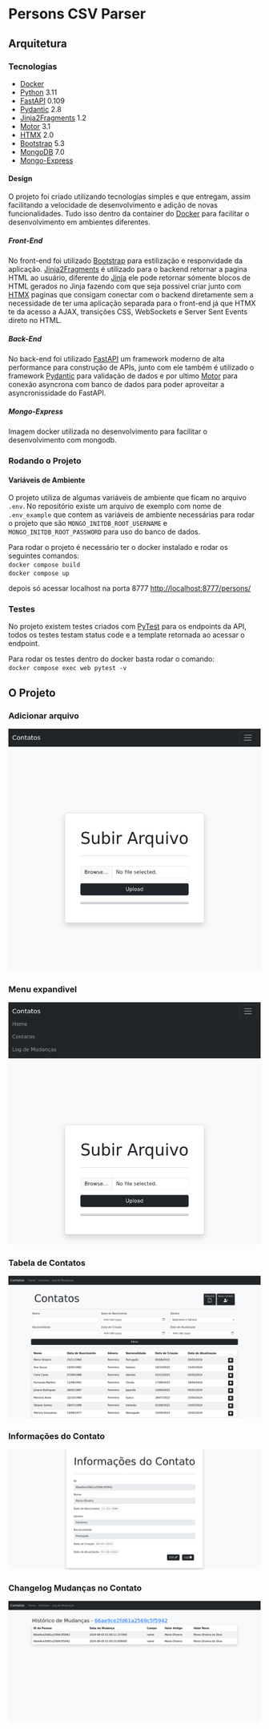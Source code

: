 # Persons CSV Parser

## Arquitetura
### Tecnologías
- [Docker](https://www.docker.com/)
- [Python](https://docs.python.org/3.11/) 3.11
- [FastAPI](https://fastapi.tiangolo.com/) 0.109
- [Pydantic](https://docs.pydantic.dev/) 2.8
- [Jinja2Fragments](https://github.com/sponsfreixes/jinja2-fragments) 1.2
- [Motor](https://motor.readthedocs.io/en/stable/) 3.1
- [HTMX](https://htmx.org/) 2.0
- [Bootstrap](https://getbootstrap.com/) 5.3
- [MongoDB](https://www.mongodb.com/docs/upcoming/release-notes/7.0/) 7.0
- [Mongo-Express](https://hub.docker.com/_/mongo-express/) 


#### Design
O projeto foi criado utilizando tecnologías simples e que entregam, assim facilitando a velocidade de desenvolvimento e adição de novas funcionalidades. Tudo isso dentro da container do [Docker](https://www.docker.com/) para facilitar o desenvolvimento em ambientes diferentes.

##### Front-End
No front-end foi utilizado [Bootstrap](https://getbootstrap.com/) para estilização e responvidade da aplicação. [Jinja2Fragments](https://github.com/sponsfreixes/jinja2-fragments) é utilizado para o backend retornar a pagina HTML ao usuário, diferente do [Jinja](https://jinja.palletsprojects.com/en/3.1.x/) ele pode retornar sómente blocos de HTML gerados no Jinja fazendo com que seja possivel criar junto com [HTMX](https://htmx.org/) paginas que consigam conectar com o backend diretamente sem a necessidade de ter uma aplicação separada para o front-end já que HTMX te da acesso a AJAX, transições CSS, WebSockets e Server Sent Events direto no HTML.

##### Back-End
No back-end foi utilizado [FastAPI](https://fastapi.tiangolo.com/) um framework moderno de alta performance para construção de APIs, junto com ele também é utilizado o framework [Pydantic](https://docs.pydantic.dev/) para validação de dados e por ultimo [Motor](https://motor.readthedocs.io/en/stable/) para conexão asyncrona com banco de dados para poder aproveitar a asyncronissidade do FastAPI.

##### Mongo-Express
Imagem docker utilizada no desenvolvimento para facilitar o desenvolvimento com mongodb.


### Rodando o Projeto
#### Variáveis de Ambiente
O projeto utiliza de algumas variáveis de ambiente que ficam no arquivo `.env`. No repositório existe um arquivo de exemplo com nome de `.env_example` que contem as variáveis de ambiente necessárias para rodar o projeto que são `MONGO_INITDB_ROOT_USERNAME` e `MONGO_INITDB_ROOT_PASSWORD` para uso do banco de dados.

Para rodar o projeto é necessário ter o docker instalado e rodar os seguintes comandos:  
`docker compose build`  
`docker compose up`  

depois só acessar localhost na porta 8777 [http://localhost:8777/persons/](http://localhost:8777/persons/) 

### Testes
No projeto existem testes criados com [PyTest](https://docs.pytest.org/en/stable/) para os endpoints da API, todos os testes testam status code e a template retornada ao acessar o endpoint.

Para rodar os testes dentro do docker basta rodar o comando:  
`docker compose exec web pytest -v`

## O Projeto

### Adicionar arquivo
![index](imgs/screnshot_index.png) 
### Menu expandivel
![index](imgs/screnshot_index2.png) 
### Tabela de Contatos
![contact](imgs/screenshot_contacts.png) 
### Informações do Contato
![contat data](imgs/screenshot_contact_data.png) 
### Changelog Mudanças no Contato
![changelog](imgs/screenshot_changelog.png) 
